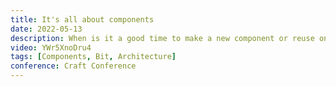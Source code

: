 ```yaml
---
title: It's all about components
date: 2022-05-13
description: When is it a good time to make a new component or reuse one that is already created? Making these decisions early on is key to great software architecture. If we think before we build, we can build amazing apps that will easily scale.
video: YWr5XnoDru4
tags: [Components, Bit, Architecture]
conference: Craft Conference
---
```

